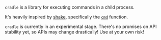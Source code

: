 `cradle` is a library for executing commands in a child process.

It's heavily inspired by [shake](https://shakebuild.com/), specifically the
[`cmd`](https://hackage.haskell.org/package/shake-0.19.4/docs/Development-Shake.html#v:cmd) function.

`cradle` is currently in an experimental stage.
There's no promises on API stability yet, so APIs may change drastically!
Use at your own risk!
